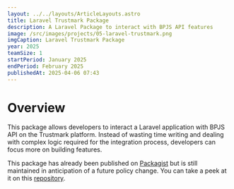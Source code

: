 ```yaml
---
layout: ../../layouts/ArticleLayouts.astro
title: Laravel Trustmark Package
description: A Laravel Package to interact with BPJS API features
image: /src/images/projects/05-laravel-trustmark.png
imgCaption: Laravel Trustmark Package
year: 2025
teamSize: 1
startPeriod: January 2025
endPeriod: February 2025
publishedAt: 2025-04-06 07:43
---
```


# Overview

This package allows developers to interact a Laravel application with BPJS API on the Trustmark platform. Instead of wasting time writing and dealing with complex logic required for the integration process, developers can focus more on building features.

This package has already been published on [Packagist](https://packagist.org/packages/bomsiwor/laravel-trustmark) but is still maintained in anticipation of a future policy change. You can take a peek at it on this [repository](https://github.com/bomsiwor/laravel-trustmark).
